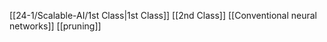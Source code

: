 [[24-1/Scalable-AI/1st Class|1st Class]]
[[2nd Class]]
[[Conventional neural networks]]
[[pruning]]
